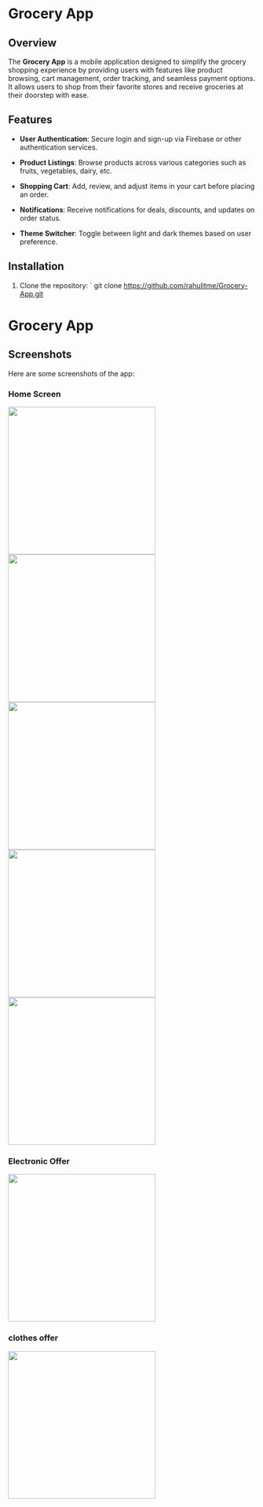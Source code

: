 

# Grocery App

## Overview
The **Grocery App** is a mobile application designed to simplify the grocery shopping experience by providing users with features like product browsing, cart management, order tracking, and seamless payment options. It allows users to shop from their favorite stores and receive groceries at their doorstep with ease.

## Features
- **User Authentication**: Secure login and sign-up via Firebase or other authentication services.
- **Product Listings**: Browse products across various categories such as fruits, vegetables, dairy, etc.
- **Shopping Cart**: Add, review, and adjust items in your cart before placing an order.

- **Notifications**: Receive notifications for deals, discounts, and updates on order status.
- **Theme Switcher**: Toggle between light and dark themes based on user preference.

## Installation

1. Clone the repository:
   `
   git clone https://github.com/rahulitme/Grocery-App.git


# Grocery App

## Screenshots
Here are some screenshots of the app:

### Home Screen
<img src="https://github.com/user-attachments/assets/a13be276-e5be-4b00-96b2-6685b4e9cc15" width="300">

<img src="https://github.com/user-attachments/assets/e1057b76-7203-4f8d-bfb7-b4dcac4810ff" width="300">

<img src="https://github.com/user-attachments/assets/26bf5622-c8cc-4f88-b66f-dacf9bcaba97" width="300">

<img src="https://github.com/user-attachments/assets/4e1862a6-137d-4a23-aebe-2cffee90b951" width="300">

<img src="https://github.com/user-attachments/assets/7798a55c-c674-40f7-b84f-17b5d2f53f6b" width="300">

### Electronic Offer
<img src="https://github.com/user-attachments/assets/5c1f0003-58ed-4a5c-a025-4f3b0a8427a1" width="300">

### clothes offer
<img src="https://github.com/user-attachments/assets/a283b7c7-19c3-485e-a494-5148ebb9c649" width="300">
